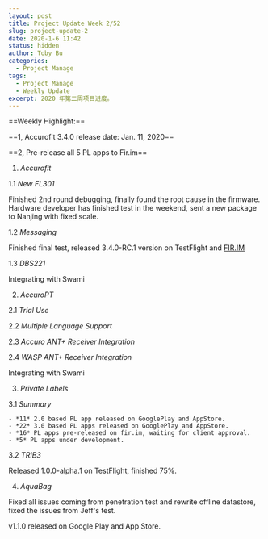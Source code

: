 ```yaml
---
layout: post
title: Project Update Week 2/52
slug: project-update-2
date: 2020-1-6 11:42
status: hidden
author: Toby Bu
categories:
  - Project Manage
tags:
  - Project Manage
  - Weekly Update
excerpt: 2020 年第二周项目进度。
---
```



==Weekly Highlight:==
  
  ==1,  Accurofit 3.4.0 release date: Jan. 11, 2020==
  
  ==2,  Pre-release all 5 PL apps to Fir.im==



1. *Accurofit*

  1.1 *New FL301*

  Finished 2nd round debugging, finally found the root cause in the firmware. Hardware developer has finished test in the weekend, sent a new package to Nanjing with fixed scale.

  1.2 *Messaging*

  Finished final test, released 3.4.0-RC.1 version on TestFlight and [FIR.IM][1]

  1.3 *DBS221*

  Integrating with Swami

2. *AccuroPT*

  2.1 *Trial Use*

  2.2 *Multiple Language Support*

  2.3 *Accuro ANT+ Receiver Integration*

  2.4 *WASP ANT+ Receiver Integration*

  Integrating with Swami

3. *Private Labels*

  3.1 *Summary*

    - *11* 2.0 based PL app released on GooglePlay and AppStore.
    - *22* 3.0 based PL apps released on GooglePlay and AppStore.
    - *16* PL apps pre-released on fir.im, waiting for client approval.
    - *5* PL apps under development.

  3.2 *TRIB3*

  Released 1.0.0-alpha.1 on TestFlight, finished 75%.

4. *AquaBag*

  Fixed all issues coming from penetration test and rewrite offline datastore, fixed the issues from Jeff's test.

  v1.1.0 released on Google Play and App Store.

[1]: https://fir.im/accurov2


